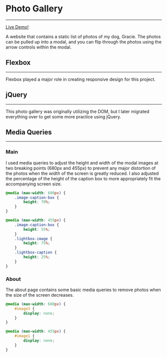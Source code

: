 # Photo Gallery
--------------
[Live Demo!](https://hglasser.github.io/photo_gallery/)

A website that contains a static list of photos of my dog, Gracie. The photos can be pulled up into a modal, and you can flip through the photos using the arrow controls within the modal.

## Flexbox
----------
Flexbox played a major role in creating responsive design for this project.

## jQuery
---------
This photo gallery was originally utilizing the DOM, but I later migrated everything over to get some more practice using jQuery. 

## Media Queries
---------------

### Main
I used media queries to adjust the height and width of the modal images at two breaking points (680px and 455px) to prevent any major distortion of the photos when the width of the screen is greatly reduced. I also adjusted the percentage of the height of the caption box to more appropriately fit the accompanying screen size. 

```CSS
@media (max-width: 680px) {
    .image-caption-box {
        height: 70%;
    }
}

@media (max-width: 455px) {
    .image-caption-box {
        height: 55%;
    }
    .lightbox-image {
        height: 75%;
    }
    .lightbox-caption {
        height: 25%;
    }
}
```

### About
The about page contains some basic media queries to remove photos when the size of the screen decreases. 

```CSS
@media (max-width: 680px) {
    #image3 {
        display: none;
    }
}

@media (max-width: 455px) {
    #image1 {
        display: none;
    }
}
```




